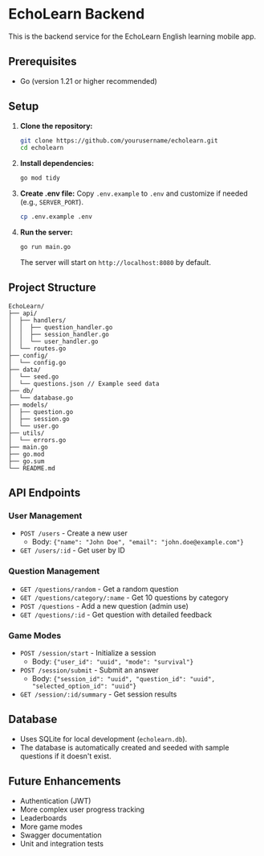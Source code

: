 # EchoLearn Backend

This is the backend service for the EchoLearn English learning mobile app.

## Prerequisites

- Go (version 1.21 or higher recommended)

## Setup

1. **Clone the repository:**
   ```bash
   git clone https://github.com/yourusername/echolearn.git
   cd echolearn
   ```

2. **Install dependencies:**
   ```bash
   go mod tidy
   ```

3. **Create .env file:**
   Copy `.env.example` to `.env` and customize if needed (e.g., `SERVER_PORT`).
   ```bash
   cp .env.example .env
   ```

4. **Run the server:**
   ```bash
   go run main.go
   ```
   The server will start on `http://localhost:8080` by default.

## Project Structure

```
EchoLearn/
├── api/
│  ├── handlers/
│  │  ├── question_handler.go
│  │  ├── session_handler.go
│  │  └── user_handler.go
│  └── routes.go
├── config/
│  └── config.go
├── data/
│  └── seed.go
│  └── questions.json // Example seed data
├── db/
│  └── database.go
├── models/
│  ├── question.go
│  ├── session.go
│  └── user.go
├── utils/
│  └── errors.go 
├── main.go
├── go.mod
├── go.sum
└── README.md
```

## API Endpoints

### User Management

- `POST /users` - Create a new user
  - Body: `{"name": "John Doe", "email": "john.doe@example.com"}`
- `GET /users/:id` - Get user by ID

### Question Management

- `GET /questions/random` - Get a random question
- `GET /questions/category/:name` - Get 10 questions by category
- `POST /questions` - Add a new question (admin use)
- `GET /questions/:id` - Get question with detailed feedback

### Game Modes

- `POST /session/start` - Initialize a session
  - Body: `{"user_id": "uuid", "mode": "survival"}`
- `POST /session/submit` - Submit an answer
  - Body: `{"session_id": "uuid", "question_id": "uuid", "selected_option_id": "uuid"}`
- `GET /session/:id/summary` - Get session results

## Database

- Uses SQLite for local development (`echolearn.db`).
- The database is automatically created and seeded with sample questions if it doesn't exist.

## Future Enhancements

- Authentication (JWT)
- More complex user progress tracking
- Leaderboards
- More game modes
- Swagger documentation
- Unit and integration tests 